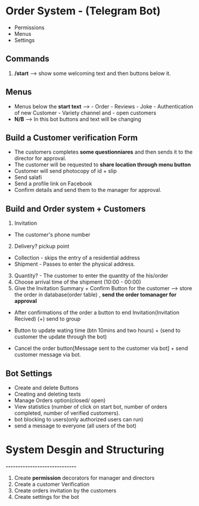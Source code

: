 # Order System - (Telegram Bot)
- Permissions
- Menus 
- Settings 


## Commands 
1.  **/start** --> 
	show some welcoming text and then buttons below it.

## Menus 
- Menus below the **start text** --> 
									- Order
									- Reviews
									- Joke
									- Authentication of new Customer
									- Variety channel and 
									- open customers
- **N/B** --> In this bot buttons and text will be changing 

## Build a Customer verification Form
- The customers completes **some questionniares** and then sends it to the director
  for approval.
- The customer will be requested to **share location through menu button**
- Customer will send photocopy of id + slip 
- Send salafi 
- Send a profile link on Facebook
- Confirm details  and send them to the manager for approval.




## Build and Order system + Customers
1. Invitation
- The customer's phone number 
2. Delivery? pickup point
- Collection - skips the entry of a residential address
- Shipment - Passes to enter the physical address.

3. Quantity? - The customer to enter the quantity of the his/order
4. Choose arrival time of the shipment (10:00 - 00:00)
5. Give the Invitation Summary + Confirm Button for the customer --> store
	the order in database(order table) , **send the order tomanager for approval**

- After confirmations of the order a button to end Invitation(Invitation Recived)
 (+) send to group

- Button to update wating time (btn 10mins and two hours) + (send to customer
 the update through the bot)
- Cancel the order button[Message sent to the customer via bot] + send customer message via bot.

## Bot Settings 
- Create and delete Buttons
- Creating  and deleting texts
- Manage Orders option(closed/ open)
- View statistics (number of click on start bot, number of orders completed, number of verified customers).
- bot blocking to users(only authorized users can run)
- send a message to everyone (all users of the bot)


# System Desgin and Structuring 
**-----------------------------**

1. Create **permission** decorators for manager and directors
2. Create a customer Verification 
3. Create orders invitation by the customers
4. Create settings for the bot 

